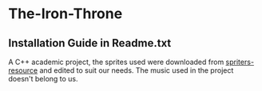 # The-Iron-Throne
## Installation Guide in Readme.txt
A C++ academic project, the sprites used were downloaded from [spriters-resource](https://www.spriters-resource.com/search/?q=mauthy&c=-1&o%5B%5D=s&o%5B%5D=p&o%5B%5D=g&o%5B%5D=ig) and edited to suit our needs. The music used in the project doesn't belong to us.
